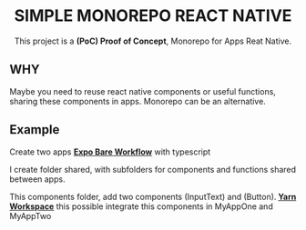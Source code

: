 <h1 align="center">SIMPLE MONOREPO REACT NATIVE</h1>

<p align="center">
This project is a <strong>(PoC) Proof of Concept</strong>, Monorepo for Apps Reat Native. 
</p>

<h2>WHY</h2>
<p>
Maybe you need to reuse react native components or useful functions, sharing these components in apps. Monorepo can be an alternative.
</p>

<h2>Example</h2>

<p>Create two apps <strong><a href="https://docs.expo.dev/bare/exploring-bare-workflow/">Expo Bare Workflow</a></strong> with typescript</p>

<p>I create folder shared, with subfolders for components and functions shared between apps.</p>
<p>This components folder, add two components (InputText) and (Button).<strong> <a href="https://classic.yarnpkg.com/en/docs/workspaces/">Yarn Workspace</a></strong> this possible integrate this components in MyAppOne and MyAppTwo</p> 

